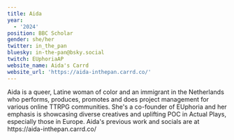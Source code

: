 ```yaml
---
title: Aida
year:
  - '2024'
position: BBC Scholar
gender: she/her
twitter: in_the_pan
bluesky: in-the-pan@bsky.social
twitch: EUphoriaAP
website_name: Aida's Carrd
website_url: 'https://aida-inthepan.carrd.co/'
---
```


Aida is a queer, Latine woman of color and an immigrant in the Netherlands who performs, produces, promotes and does project management for various online TTRPG communities. She's a co-founder of EUphoria and her emphasis is showcasing diverse creatives and uplifting POC in Actual Plays, especially those in Europe. Aida's previous work and socials are at https\://aida-inthepan.carrd.co/
